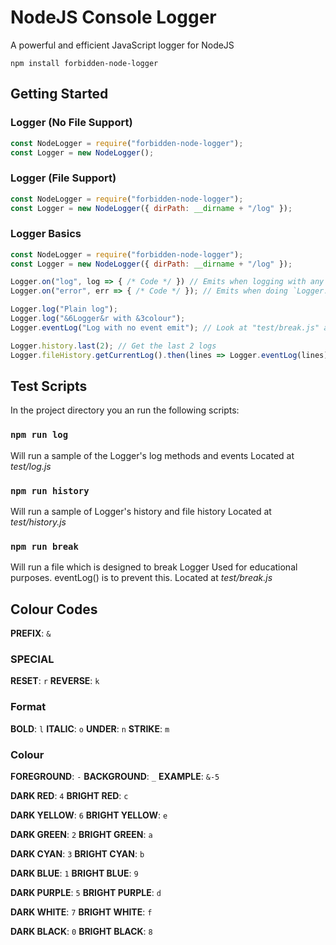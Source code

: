 # NodeJS Console Logger
A powerful and efficient JavaScript logger for NodeJS

```
npm install forbidden-node-logger
```

## Getting Started

### Logger (No File Support)
```js
const NodeLogger = require("forbidden-node-logger");
const Logger = new NodeLogger();
```

### Logger (File Support)
```js
const NodeLogger = require("forbidden-node-logger");
const Logger = new NodeLogger({ dirPath: __dirname + "/log" });
```

### Logger Basics
```js
const NodeLogger = require("forbidden-node-logger");
const Logger = new NodeLogger({ dirPath: __dirname + "/log" });

Logger.on("log", log => { /* Code */ }) // Emits when logging with any method
Logger.on("error", err => { /* Code */ }); // Emits when doing `Logger.error();`

Logger.log("Plain log");
Logger.log("&6Logger&r with &3colour");
Logger.eventLog("Log with no event emit"); // Look at "test/break.js" as why this exists

Logger.history.last(2); // Get the last 2 logs
Logger.fileHistory.getCurrentLog().then(lines => Logger.eventLog(lines)); // Log an array of lines from the latest log file
```

## Test Scripts
In the project directory you an run the following scripts:

### `npm run log`
Will run a sample of the Logger's log methods and events
Located at *test/log.js*

### `npm run history`
Will run a sample of Logger's history and file history
Located at *test/history.js*

### `npm run break`
Will run a file which is designed to break Logger
Used for educational purposes. eventLog() is to prevent this.
Located at *test/break.js*

## Colour Codes
**PREFIX**: `&`

### SPECIAL
**RESET**: `r`
**REVERSE**: `k`

### Format
**BOLD**: `l`
**ITALIC**: `o`
**UNDER**: `n`
**STRIKE**: `m`

### Colour
**FOREGROUND**: `-`
**BACKGROUND**: `_`
**EXAMPLE**: `&-5`

**DARK RED**: `4`
**BRIGHT RED**: `c`

**DARK YELLOW**: `6`
**BRIGHT YELLOW**: `e`

**DARK GREEN**: `2`
**BRIGHT GREEN**: `a`

**DARK CYAN**: `3`
**BRIGHT CYAN**: `b`

**DARK BLUE**: `1`
**BRIGHT BLUE**: `9`

**DARK PURPLE**: `5`
**BRIGHT PURPLE**: `d`

**DARK WHITE**: `7`
**BRIGHT WHITE**: `f`

**DARK BLACK**: `0`
**BRIGHT BLACK**: `8`